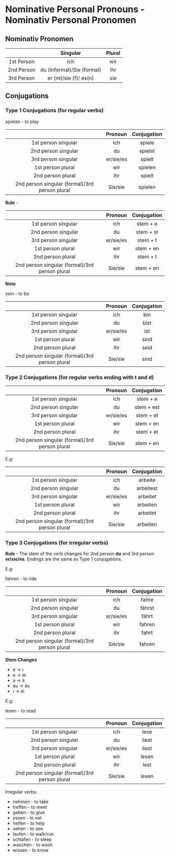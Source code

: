 # Nominative Personal Pronouns - Nominativ Personal Pronomen

## Nominativ Pronomen

|            |          Singular          | Plural |
| :--------: | :------------------------: | :----: |
| 1st Person |            ich             |  wir   |
| 2nd Person | du (informal)/Sie (formal) |  ihr   |
| 3rd Person |   er (m)/sie (f)/ es(n)    |  sie   |

## Conjugations

### Type 1 Conjugations (for regular verbs)

spielen - to play

|                                                |  Pronoun  | Conjugation |
| :--------------------------------------------: | :-------: | :---------: |
|              1st person singular               |    ich    |   spiele    |
|              2nd person singular               |    du     |   spielst   |
|              3rd person singular               | er/sie/es |   spielt    |
|               1st person plural                |    wir    |   spielen   |
|               2nd person plural                |    ihr    |   spielt    |
| 2nd person singular (formal)/3rd person plural |  Sie/sie  |   spielen   |

**Rule** -

|                                                |  Pronoun  | Conjugation |
| :--------------------------------------------: | :-------: | :---------: |
|              1st person singular               |    ich    |  stem + e   |
|              2nd person singular               |    du     |  stem + st  |
|              3rd person singular               | er/sie/es |  stem + t   |
|               1st person plural                |    wir    |  stem + en  |
|               2nd person plural                |    ihr    |  stem + t   |
| 2nd person singular (formal)/3rd person plural |  Sie/sie  |  stem + en  |

**Note**

sein - to be

|                                                |  Pronoun  | Conjugation |
| :--------------------------------------------: | :-------: | :---------: |
|              1st person singular               |    ich    |     bin     |
|              2nd person singular               |    du     |    bist     |
|              3rd person singular               | er/sie/es |     ist     |
|               1st person plural                |    wir    |    sind     |
|               2nd person plural                |    ihr    |    seid     |
| 2nd person singular (formal)/3rd person plural |  Sie/sie  |    sind     |

### Type 2 Conjugations (for regular verbs ending with **t** and **d**)

|                                                |  Pronoun  | Conjugation |
| :--------------------------------------------: | :-------: | :---------: |
|              1st person singular               |    ich    |  stem + e   |
|              2nd person singular               |    du     | stem + est  |
|              3rd person singular               | er/sie/es |  stem + et  |
|               1st person plural                |    wir    |  stem + en  |
|               2nd person plural                |    ihr    |  stem + et  |
| 2nd person singular (formal)/3rd person plural |  Sie/sie  |  stem + en  |

E.g:

|                                                |  Pronoun  | Conjugation |
| :--------------------------------------------: | :-------: | :---------: |
|              1st person singular               |    ich    |   arbeite   |
|              2nd person singular               |    du     |  arbeitest  |
|              3rd person singular               | er/sie/es |  arbeitet   |
|               1st person plural                |    wir    |  arbeiten   |
|               2nd person plural                |    ihr    |  arbeitet   |
| 2nd person singular (formal)/3rd person plural |  Sie/sie  |  arbeiten   |

### Type 3 Conjugations (for irregular verbs)

**Rule** - The stem of the verb changes for 2nd person **du** and 3rd person **er/sie/es**. Endings are the same as Type 1 conjugations.

E.g:

fahren - to ride

|                                                |  Pronoun  | Conjugation |
| :--------------------------------------------: | :-------: | :---------: |
|              1st person singular               |    ich    |    fahre    |
|              2nd person singular               |    du     |   fährst    |
|              3rd person singular               | er/sie/es |    fährt    |
|               1st person plural                |    wir    |   fahren    |
|               2nd person plural                |    ihr    |    fahrt    |
| 2nd person singular (formal)/3rd person plural |  Sie/sie  |   fahren    |

**Stem Changes**

- e -> i
- e -> ie
- a -> ä
- au -> äu
- i -> ei

E.g:

lesen - to read

|                                                |  Pronoun  | Conjugation |
| :--------------------------------------------: | :-------: | :---------: |
|              1st person singular               |    ich    |    lese     |
|              2nd person singular               |    du     |    liest    |
|              3rd person singular               | er/sie/es |    liest    |
|               1st person plural                |    wir    |    lesen    |
|               2nd person plural                |    ihr    |    lest     |
| 2nd person singular (formal)/3rd person plural |  Sie/sie  |    lesen    |

Irregular verbs:

- nehmen - to take
- treffen - to meet
- geben - to give
- essen - to eat
- helfen - to help
- sehen - to see
- laufen - to walk/run
- schlafen - to sleep
- waschen - to wash
- wissen - to know
